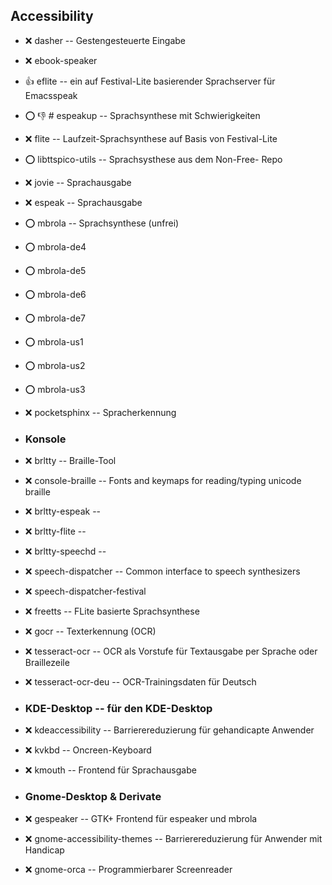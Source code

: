 ##  Accessibility

- :x:  dasher  -- Gestengesteuerte Eingabe
- :x:  ebook-speaker
- :+1:  eflite  -- ein auf Festival-Lite basierender Sprachserver für Emacsspeak
- :o: :-1:  # espeakup  -- Sprachsynthese mit Schwierigkeiten
- :x:  flite  -- Laufzeit-Sprachsynthese auf Basis von Festival-Lite
- :o:  libttspico-utils  -- Sprachsysthese aus dem Non-Free- Repo
- :x:  jovie  -- Sprachausgabe
- :x:  espeak  --  Sprachausgabe
- :o:  mbrola  -- Sprachsynthese (unfrei)
- :o:  mbrola-de4
- :o:  mbrola-de5
- :o:  mbrola-de6
- :o:  mbrola-de7
- :o:  mbrola-us1
- :o:  mbrola-us2
- :o:  mbrola-us3
- :x:  pocketsphinx  -- Spracherkennung


- ###  Konsole

- :x:  brltty  -- Braille-Tool
- :x:  console-braille  -- Fonts and keymaps for reading/typing unicode braille
- :x:  brltty-espeak  --
- :x:  brltty-flite  --
- :x:  brltty-speechd  --
- :x:  speech-dispatcher  -- Common interface to speech synthesizers
- :x:  speech-dispatcher-festival
- :x:  freetts  -- FLite basierte Sprachsynthese
- :x:  gocr  -- Texterkennung (OCR)
- :x:  tesseract-ocr  -- OCR als Vorstufe für Textausgabe per Sprache oder Braillezeile
- :x:  tesseract-ocr-deu  -- OCR-Trainingsdaten für Deutsch


- ###  KDE-Desktop -- für den KDE-Desktop

- :x:  kdeaccessibility  -- Barrierereduzierung für gehandicapte Anwender
- :x:  kvkbd  -- Oncreen-Keyboard
- :x:  kmouth  -- Frontend für Sprachausgabe


- ###  Gnome-Desktop & Derivate

- :x:  gespeaker  -- GTK+ Frontend für espeaker und mbrola
- :x:  gnome-accessibility-themes  -- Barrierereduzierung für Anwender mit Handicap
- :x:  gnome-orca  -- Programmierbarer Screenreader
